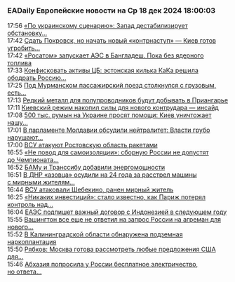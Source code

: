 <h3>EADaily Европейские новости на Ср 18 дек 2024 18:00:03</h3>
<div class="rssn table">
  <span class="smaller gray hspace">17:56</span>
  <a class="nodecor" href="https://eadaily.com/ru/news/2024/12/18/po-ukrainskomu-scenariyu-zapad-destabiliziruet-obstanovku-v-zakavkaze-gerasimov">«По украинскому сценарию»: Запад дестабилизирует обстановку...</a>
</div>
<div class="rssn table">
  <span class="smaller gray hspace">17:42</span>
  <a class="nodecor" href="https://eadaily.com/ru/news/2024/12/18/sdat-pokrovsk-no-nachat-novyy-kontrnastup-kiev-gotov-ugrobit-18-tys-chelovek">Сдать Покровск, но начать новый «контрнаступ» — Киев готов угробить...</a>
</div>
<div class="rssn table">
  <span class="smaller gray hspace">17:42</span>
  <a class="nodecor" href="https://eadaily.com/ru/news/2024/12/18/rosatom-zapuskaet-aes-v-bangladesh-poka-bez-yadernogo-topliva">«Росатом» запускает АЭС в Бангладеш. Пока без ядерного топлива</a>
</div>
<div class="rssn table">
  <span class="smaller gray hspace">17:33</span>
  <a class="nodecor" href="https://eadaily.com/ru/news/2024/12/18/konfiskovat-aktivy-cb-estonskaya-kilka-kaka-reshila-obodrat-rossiyu-po-polnoy">Конфисковать активы ЦБ: эстонская килька КаКа решила ободрать Россию...</a>
</div>
<div class="rssn table">
  <span class="smaller gray hspace">17:25</span>
  <a class="nodecor" href="https://eadaily.com/ru/news/2024/12/18/pod-murmanskom-passazhirskiy-poezd-stolknulsya-s-gruzovym-est-postradavshie">Под Мурманском пассажирский поезд столкнулся с грузовым, есть...</a>
</div>
<div class="rssn table">
  <span class="smaller gray hspace">17:13</span>
  <a class="nodecor" href="https://eadaily.com/ru/news/2024/12/18/redkiy-metall-dlya-poluprovodnikov-budut-dobyvat-v-priangare">Редкий металл для полупроводников будут добывать в Приангарье</a>
</div>
<div class="rssn table">
  <span class="smaller gray hspace">17:11</span>
  <a class="nodecor" href="https://eadaily.com/ru/news/2024/12/18/kievskiy-rezhim-nakopil-sily-dlya-novogo-kontrudara-insayd">Киевский режим накопил силы для нового контрудара — инсайд</a>
</div>
<div class="rssn table">
  <span class="smaller gray hspace">17:08</span>
  <a class="nodecor" href="https://eadaily.com/ru/news/2024/12/18/500-tys-rumyn-na-ukraine-prosyat-pomoshchi-kiev-unichtozhaet-nashu-identichnost">500 тыс. румын на Украине просят помощи: Киев уничтожает нашу...</a>
</div>
<div class="rssn table">
  <span class="smaller gray hspace">17:01</span>
  <a class="nodecor" href="https://eadaily.com/ru/news/2024/12/18/v-parlamente-moldavii-obsudili-neytralitet-vlasti-grubo-narushayut-konstituciyu">В парламенте Молдавии обсудили нейтралитет: Власти грубо нарушают...</a>
</div>
<div class="rssn table">
  <span class="smaller gray hspace">17:00</span>
  <a class="nodecor" href="https://eadaily.com/ru/news/2024/12/18/vsu-atakuyut-rostovskuyu-oblast-raketami">ВСУ атакуют Ростовскую область ракетами</a>
</div>
<div class="rssn table">
  <span class="smaller gray hspace">16:55</span>
  <a class="nodecor" href="https://eadaily.com/ru/news/2024/12/18/ne-povod-dlya-samoizolyacii-sbornuyu-rossii-ne-dopustyat-do-chempionata-mira-po-futbolu">«Не повод для самоизоляции»: сборную России не допустят до Чемпионата...</a>
</div>
<div class="rssn table">
  <span class="smaller gray hspace">16:52</span>
  <a class="nodecor" href="https://eadaily.com/ru/news/2024/12/18/bamu-i-transsibu-dobavili-energomoshchnosti">БАМу и Транссибу добавили энергомощности</a>
</div>
<div class="rssn table">
  <span class="smaller gray hspace">16:51</span>
  <a class="nodecor" href="https://eadaily.com/ru/news/2024/12/18/v-dnr-azovca-osudili-na-24-goda-za-rasstrel-mashiny-s-mirnymi-zhitelyami">В ДНР «азовца» осудили на 24 года за расстрел машины с мирными жителям...</a>
</div>
<div class="rssn table">
  <span class="smaller gray hspace">16:44</span>
  <a class="nodecor" href="https://eadaily.com/ru/news/2024/12/18/vsu-atakovali-shebekino-ranen-mirnyy-zhitel">ВСУ атаковали Шебекино, ранен мирный житель</a>
</div>
<div class="rssn table">
  <span class="smaller gray hspace">16:25</span>
  <a class="nodecor" href="https://eadaily.com/ru/news/2024/12/18/nikakih-investiciy-stalo-izvestno-kak-parizh-poteryal-kontrol-nad-uranom-v-nigere">«Никаких инвестиций»: стало известно, как Париж потерял контроль над...</a>
</div>
<div class="rssn table">
  <span class="smaller gray hspace">16:04</span>
  <a class="nodecor" href="https://eadaily.com/ru/news/2024/12/18/eaes-podpishet-vazhnyy-dogovor-s-indoneziey-v-sleduyushchem-godu">ЕАЭС подпишет важный договор с Индонезией в следующем году</a>
</div>
<div class="rssn table">
  <span class="smaller gray hspace">15:55</span>
  <a class="nodecor" href="https://eadaily.com/ru/news/2024/12/18/vashington-vse-eshche-ne-otvetil-na-zapros-rossii-na-agreman-dlya-novogo-posla-v-ssha">Вашингтон все еще не ответил на запрос России на агреман для нового...</a>
</div>
<div class="rssn table">
  <span class="smaller gray hspace">15:52</span>
  <a class="nodecor" href="https://eadaily.com/ru/news/2024/12/18/v-kaliningradskoy-oblasti-obnaruzhena-podzemnaya-narkoplantaciya">В Калининградской области обнаружена подземная наркоплантация</a>
</div>
<div class="rssn table">
  <span class="smaller gray hspace">15:50</span>
  <a class="nodecor" href="https://eadaily.com/ru/news/2024/12/18/ryabkov-moskva-gotova-rassmotret-lyubye-predlozheniya-ssha-dlya-normalizacii-otnosheniy">Рябков: Москва готова рассмотреть любые предложения США для...</a>
</div>
<div class="rssn table">
  <span class="smaller gray hspace">15:46</span>
  <a class="nodecor" href="https://eadaily.com/ru/news/2024/12/18/abhaziya-poprosila-u-rossii-besplatnoe-elektrichestvo-no-otveta-ne-poluchila">Абхазия попросила у России бесплатное электричество, но ответа...</a>
</div>